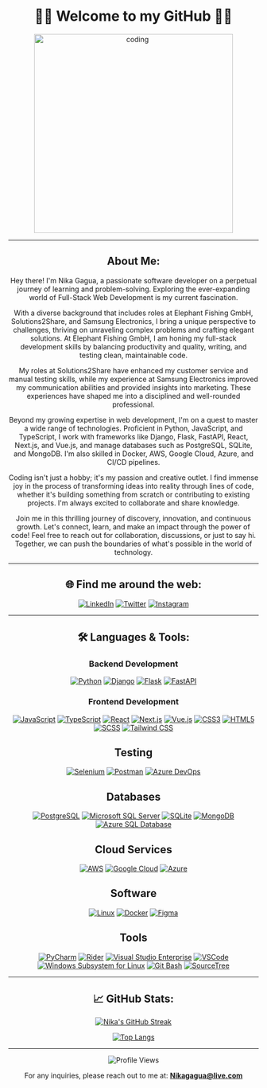 <div align="center">
<h1>🤘🏻 Welcome to my GitHub 🤘🏻</h1>
<img align="center" alt="coding" width="400" src="https://cdn.dribbble.com/users/1162077/screenshots/3848914/programmer.gif"> 
</div>

---
 
<h2 align="center">About Me:</h2>
<div align="center">
 
Hey there! I'm Nika Gagua, a passionate software developer on a perpetual journey of learning and problem-solving. Exploring the ever-expanding world of Full-Stack Web Development is my current fascination. <br>

With a diverse background that includes roles at Elephant Fishing GmbH, Solutions2Share, and Samsung Electronics, I bring a unique perspective to challenges, thriving on unraveling complex problems and crafting elegant solutions. At Elephant Fishing GmbH, I am honing my full-stack development skills by balancing productivity and quality, writing, and testing clean, maintainable code.  <br>

My roles at Solutions2Share have enhanced my customer service and manual testing skills, while my experience at Samsung Electronics improved my communication abilities and provided insights into marketing. These experiences have shaped me into a disciplined and well-rounded professional.  <br>

Beyond my growing expertise in web development, I'm on a quest to master a wide range of technologies. Proficient in Python, JavaScript, and TypeScript, I work with frameworks like Django, Flask, FastAPI, React, Next.js, and Vue.js, and manage databases such as PostgreSQL, SQLite, and MongoDB. I'm also skilled in Docker, AWS, Google Cloud, Azure, and CI/CD pipelines.  <br>

Coding isn't just a hobby; it's my passion and creative outlet. I find immense joy in the process of transforming ideas into reality through lines of code, whether it's building something from scratch or contributing to existing projects. I'm always excited to collaborate and share knowledge.  <br>

Join me in this thrilling journey of discovery, innovation, and continuous growth. Let's connect, learn, and make an impact through the power of code! Feel free to reach out for collaboration, discussions, or just to say hi. Together, we can push the boundaries of what's possible in the world of technology.  <br>

</div>

---

<h2 align="center">🌐 Find me around the web:</h2>
<div align="center">
 
[![LinkedIn](https://img.shields.io/badge/LinkedIn-blue?style=flat-square&logo=linkedin&labelColor=blue)](https://www.linkedin.com/in/-nikagagua/)
[![Twitter](https://img.shields.io/badge/Twitter-blue?style=flat-square&logo=twitter&labelColor=blue)](https://twitter.com/nicknet1c)
[![Instagram](https://img.shields.io/badge/Instagram-E4405F?style=flat-square&logo=instagram&logoColor=white)](https://www.instagram.com/nicknet1c/)

</div>

---

<h2 align="center">🛠️ Languages & Tools:</h2>
<h3 align="center">Backend Development</h3>
<div align="center">
 
[![Python](https://img.shields.io/badge/-Python-black?style=flat-square&logo=python)](https://www.python.org/)
[![Django](https://img.shields.io/badge/-Django-darkgreen?style=flat-square&logo=django)](https://www.djangoproject.com/)
[![Flask](https://img.shields.io/badge/-Flask-black?style=flat-square&logo=flask)](https://flask.palletsprojects.com/)
[![FastAPI](https://img.shields.io/badge/-FastAPI-009688?style=flat-square)](https://fastapi.tiangolo.com/)

</div>

<h3 align="center">Frontend Development</h3>
<div align="center">

[![JavaScript](https://img.shields.io/badge/-JavaScript-black?style=flat-square&logo=javascript)](https://developer.mozilla.org/en-US/docs/Web/JavaScript)
[![TypeScript](https://img.shields.io/badge/-TypeScript-blue?style=flat-square&logo=typescript)](https://www.typescriptlang.org/)
[![React](https://img.shields.io/badge/-React-black?style=flat-square&logo=react)](https://reactjs.org/)
[![Next.js](https://img.shields.io/badge/-Next.js-black?style=flat-square&logo=next-dot-js&logoColor=white)](https://nextjs.org/)
[![Vue.js](https://img.shields.io/badge/-Vue.js-4FC08D?style=flat-square&logo=vue-dot-js&logoColor=white)](https://vuejs.org/)
[![CSS3](https://img.shields.io/badge/-CSS3-blue?style=flat-square&logo=css3)](https://developer.mozilla.org/en-US/docs/Web/CSS)
[![HTML5](https://img.shields.io/badge/-HTML5-red?style=flat-square&logo=html5)](https://developer.mozilla.org/en-US/docs/Web/HTML)
[![SCSS](https://img.shields.io/badge/-SCSS-pink?style=flat-square&logo=sass)]()
[![Tailwind CSS](https://img.shields.io/badge/-Tailwind_CSS-38B2AC?style=flat-square&logo=tailwind-css&logoColor=white)]()

</div>

<h2 align="center">Testing</h2>
<div align="center">

[![Selenium](https://img.shields.io/badge/-Selenium-darkgreen?style=flat-square&logo=selenium)](https://www.selenium.dev/)
[![Postman](https://img.shields.io/badge/-Postman-orange?style=flat-square&logo=postman)](https://www.postman.com/)
[![Azure DevOps](https://img.shields.io/badge/-AzureDevOps-0078D7?style=flat-square&logo=azure-devops)](https://azure.microsoft.com/en-us/services/devops/)

</div>

<h2 align="center">Databases</h2>
<div align="center">

[![PostgreSQL](https://img.shields.io/badge/-PostgreSQL-lightgray?style=flat-square&logo=postgresql)](https://www.postgresql.org/)
[![Microsoft SQL Server](https://img.shields.io/badge/-SQL%20Server-orange?style=flat-square&logo=microsoft-sql-server)](https://www.microsoft.com/en-us/sql-server)
[![SQLite](https://img.shields.io/badge/-SQLite-lightgray?style=flat-square&logo=sqlite)](https://www.sqlite.org/)
[![MongoDB](https://img.shields.io/badge/-MongoDB-green?style=flat-square&logo=mongodb)](https://www.mongodb.com/)
[![Azure SQL Database](https://img.shields.io/badge/-Azure%20SQL%20Database-blue?style=flat-square&logo=microsoft-azure)](https://azure.microsoft.com/services/sql-database/)

</div>

<h2 align="center">Cloud Services</h2>
<div align="center">
 
[![AWS](https://img.shields.io/badge/-AWS-orange?style=flat-square&logo=amazon-aws)](https://aws.amazon.com/)
[![Google Cloud](https://img.shields.io/badge/-Google_Cloud-blue?style=flat-square&logo=google-cloud)](https://cloud.google.com/)
[![Azure](https://img.shields.io/badge/-Azure-blue?style=flat-square&logo=microsoft-azure)](https://azure.microsoft.com/)

</div>

<h2 align="center">Software</h2>
<div align="center">

[![Linux](https://img.shields.io/badge/-Linux-black?style=flat-square&logo=linux)](https://www.linux.org/)
[![Docker](https://img.shields.io/badge/-Docker-blue?style=flat-square&logo=docker)](https://www.docker.com/)
[![Figma](https://img.shields.io/badge/-Figma-orange?style=flat-square&logo=figma)](https://www.figma.com/)

</div>
 
<h2 align="center">Tools</h2>
<div align="center">

[![PyCharm](https://img.shields.io/badge/-PyCharm-black?style=flat-square&logo=pycharm)](https://www.jetbrains.com/pycharm/)
[![Rider](https://img.shields.io/badge/-Rider-black?style=flat-square&logo=rider)](https://www.jetbrains.com/rider/)
[![Visual Studio Enterprise](https://img.shields.io/badge/-Visual%20Studio%20Enterprise-purple?style=flat-square&logo=visual-studio)](https://visualstudio.microsoft.com/vs/)
[![VSCode](https://img.shields.io/badge/-VSCode-blue?style=flat-square&logo=visual-studio-code)](https://code.visualstudio.com/)
[![Windows Subsystem for Linux](https://img.shields.io/badge/-WSL-lightgray?style=flat-square&logo=ubuntu)](https://docs.microsoft.com/en-us/windows/wsl/)
[![Git Bash](https://img.shields.io/badge/-Git%20Bash-black?style=flat-square&logo=git)](https://gitforwindows.org/)
[![SourceTree](https://img.shields.io/badge/-SourceTree-blue?style=flat-square&logo=atlassian)](https://www.sourcetreeapp.com/)

</div>

---

<h2 align="center">📈 GitHub Stats:</h2>
<div align="center">

[![Nika's GitHub Streak](https://github-readme-streak-stats.herokuapp.com/?user=nikagagua&theme=radical)](https://github.com/nikagagua)
  
[![Top Langs](https://github-readme-stats.vercel.app/api/top-langs/?username=nikagagua&layout=compact&theme=radical)](https://github.com/nikagagua)

</div>

---

<div align="center">
  
![Profile Views](https://komarev.com/ghpvc/?username=nikagagua&label=Profile%20views&color=0e75b6&style=flat)
  
For any inquiries, please reach out to me at: **Nikagagua@live.com**

</div>

